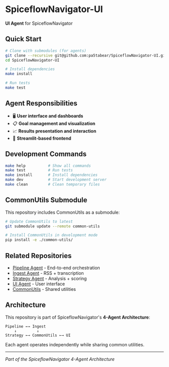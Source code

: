 # SpiceflowNavigator-UI

**UI Agent** for SpiceflowNavigator

## Quick Start

```bash
# Clone with submodules (for agents)
git clone --recursive git@github.com:pa5tabear/SpiceflowNavigator-UI.git
cd SpiceflowNavigator-UI

# Install dependencies
make install

# Run tests
make test
```

## Agent Responsibilities

- 🖥️ **User interface and dashboards**
- 📋 **Goal management and visualization**
- 📈 **Results presentation and interaction**
- 🎨 **Streamlit-based frontend**

## Development Commands

```bash
make help          # Show all commands
make test          # Run tests
make install       # Install dependencies  
make dev           # Start development server
make clean         # Clean temporary files
```


## CommonUtils Submodule

This repository includes CommonUtils as a submodule:

```bash
# Update CommonUtils to latest
git submodule update --remote common-utils

# Install CommonUtils in development mode
pip install -e ./common-utils/
```

## Related Repositories

- [Pipeline Agent](git@github.com:pa5tabear/SpiceflowNavigator-Pipeline) - End-to-end orchestration
- [Ingest Agent](git@github.com:pa5tabear/SpiceflowNavigator-Ingest) - RSS + transcription
- [Strategy Agent](git@github.com:pa5tabear/SpiceflowNavigator-Strategy) - Analysis + scoring
- [UI Agent](git@github.com:pa5tabear/SpiceflowNavigator-UI) - User interface
- [CommonUtils](git@github.com:pa5tabear/SpiceflowNavigator-CommonUtils) - Shared utilities

## Architecture

This repository is part of SpiceflowNavigator's **4-Agent Architecture**:

```
Pipeline ←→ Ingest
    ↓         ↓
Strategy ←→ CommonUtils ←→ UI
```

Each agent operates independently while sharing common utilities.

---
*Part of the SpiceflowNavigator 4-Agent Architecture*
